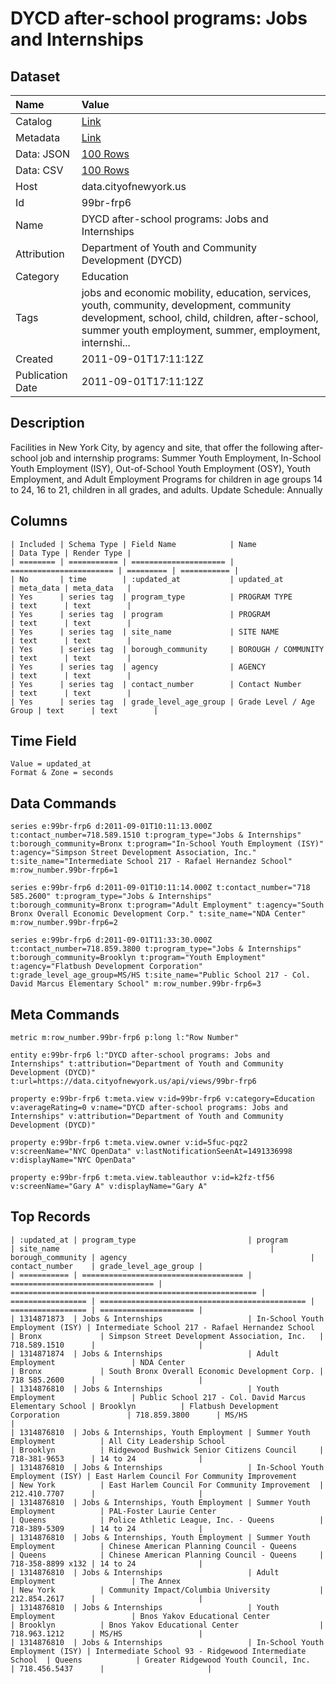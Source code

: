 # DYCD after-school programs: Jobs and Internships

## Dataset

| Name | Value |
| :--- | :---- |
| Catalog | [Link](https://catalog.data.gov/dataset/dycd-after-school-programs-jobs-and-internships-c73a0) |
| Metadata | [Link](https://data.cityofnewyork.us/api/views/99br-frp6) |
| Data: JSON | [100 Rows](https://data.cityofnewyork.us/api/views/99br-frp6/rows.json?max_rows=100) |
| Data: CSV | [100 Rows](https://data.cityofnewyork.us/api/views/99br-frp6/rows.csv?max_rows=100) |
| Host | data.cityofnewyork.us |
| Id | 99br-frp6 |
| Name | DYCD after-school programs: Jobs and Internships |
| Attribution | Department of Youth and Community Development (DYCD) |
| Category | Education |
| Tags | jobs and economic mobility, education, services, youth, community, development, community development, school, child, children, after-school, summer youth employment, summer, employment, internshi... |
| Created | 2011-09-01T17:11:12Z |
| Publication Date | 2011-09-01T17:11:12Z |

## Description

Facilities in New York City, by agency and site, that offer the following after-school  job and internship programs: Summer Youth Employment, In-School Youth Employment (ISY), Out-of-School Youth Employment (OSY), Youth Employment, and Adult Employment Programs for children in age groups 14 to 24, 16 to 21, children in all grades, and adults.    Update Schedule: Annually

## Columns

```ls
| Included | Schema Type | Field Name            | Name                    | Data Type | Render Type |
| ======== | =========== | ===================== | ======================= | ========= | =========== |
| No       | time        | :updated_at           | updated_at              | meta_data | meta_data   |
| Yes      | series tag  | program_type          | PROGRAM TYPE            | text      | text        |
| Yes      | series tag  | program               | PROGRAM                 | text      | text        |
| Yes      | series tag  | site_name             | SITE NAME               | text      | text        |
| Yes      | series tag  | borough_community     | BOROUGH / COMMUNITY     | text      | text        |
| Yes      | series tag  | agency                | AGENCY                  | text      | text        |
| Yes      | series tag  | contact_number        | Contact Number          | text      | text        |
| Yes      | series tag  | grade_level_age_group | Grade Level / Age Group | text      | text        |
```

## Time Field

```ls
Value = updated_at
Format & Zone = seconds
```

## Data Commands

```ls
series e:99br-frp6 d:2011-09-01T10:11:13.000Z t:contact_number=718.589.1510 t:program_type="Jobs & Internships" t:borough_community=Bronx t:program="In-School Youth Employment (ISY)" t:agency="Simpson Street Development Association, Inc." t:site_name="Intermediate School 217 - Rafael Hernandez School" m:row_number.99br-frp6=1

series e:99br-frp6 d:2011-09-01T10:11:14.000Z t:contact_number="718 585.2600" t:program_type="Jobs & Internships" t:borough_community=Bronx t:program="Adult Employment" t:agency="South Bronx Overall Economic Development Corp." t:site_name="NDA Center" m:row_number.99br-frp6=2

series e:99br-frp6 d:2011-09-01T11:33:30.000Z t:contact_number=718.859.3800 t:program_type="Jobs & Internships" t:borough_community=Brooklyn t:program="Youth Employment" t:agency="Flatbush Development Corporation" t:grade_level_age_group=MS/HS t:site_name="Public School 217 - Col. David Marcus Elementary School" m:row_number.99br-frp6=3
```

## Meta Commands

```ls
metric m:row_number.99br-frp6 p:long l:"Row Number"

entity e:99br-frp6 l:"DYCD after-school programs: Jobs and Internships" t:attribution="Department of Youth and Community Development (DYCD)" t:url=https://data.cityofnewyork.us/api/views/99br-frp6

property e:99br-frp6 t:meta.view v:id=99br-frp6 v:category=Education v:averageRating=0 v:name="DYCD after-school programs: Jobs and Internships" v:attribution="Department of Youth and Community Development (DYCD)"

property e:99br-frp6 t:meta.view.owner v:id=5fuc-pqz2 v:screenName="NYC OpenData" v:lastNotificationSeenAt=1491336998 v:displayName="NYC OpenData"

property e:99br-frp6 t:meta.view.tableauthor v:id=k2fz-tf56 v:screenName="Gary A" v:displayName="Gary A"
```

## Top Records

```ls
| :updated_at | program_type                         | program                          | site_name                                               | borough_community | agency                                         | contact_number    | grade_level_age_group | 
| =========== | ==================================== | ================================ | ======================================================= | ================= | ============================================== | ================= | ===================== | 
| 1314871873  | Jobs & Internships                   | In-School Youth Employment (ISY) | Intermediate School 217 - Rafael Hernandez School       | Bronx             | Simpson Street Development Association, Inc.   | 718.589.1510      |                       | 
| 1314871874  | Jobs & Internships                   | Adult Employment                 | NDA Center                                              | Bronx             | South Bronx Overall Economic Development Corp. | 718 585.2600      |                       | 
| 1314876810  | Jobs & Internships                   | Youth Employment                 | Public School 217 - Col. David Marcus Elementary School | Brooklyn          | Flatbush Development Corporation               | 718.859.3800      | MS/HS                 | 
| 1314876810  | Jobs & Internships, Youth Employment | Summer Youth Employment          | All City Leadership School                              | Brooklyn          | Ridgewood Bushwick Senior Citizens Council     | 718-381-9653      | 14 to 24              | 
| 1314876810  | Jobs & Internships                   | In-School Youth Employment (ISY) | East Harlem Council For Community Improvement           | New York          | East Harlem Council For Community Improvement  | 212.410.7707      |                       | 
| 1314876810  | Jobs & Internships, Youth Employment | Summer Youth Employment          | PAL-Foster Laurie Center                                | Queens            | Police Athletic League, Inc. - Queens          | 718-389-5309      | 14 to 24              | 
| 1314876810  | Jobs & Internships, Youth Employment | Summer Youth Employment          | Chinese American Planning Council - Queens              | Queens            | Chinese American Planning Council - Queens     | 718-358-8899 x132 | 14 to 24              | 
| 1314876810  | Jobs & Internships                   | Adult Employment                 | The Annex                                               | New York          | Community Impact/Columbia University           | 212.854.2617      |                       | 
| 1314876810  | Jobs & Internships                   | Youth Employment                 | Bnos Yakov Educational Center                           | Brooklyn          | Bnos Yakov Educational Center                  | 718.963.1212      | MS/HS                 | 
| 1314876810  | Jobs & Internships                   | In-School Youth Employment (ISY) | Intermediate School 93 - Ridgewood Intermediate School  | Queens            | Greater Ridgewood Youth Council, Inc.          | 718.456.5437      |                       | 
```
